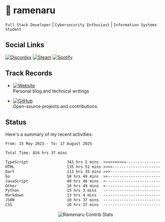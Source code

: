# 🍜 ramenaru

`Full Stack Developer` | `Cybersecurity Enthusiast` | `Information Systems Student`

## Social Links
[![Discordxx](https://img.shields.io/badge/Discord-7289da?style=flat&logo=discord&logoColor=white)](https://discordapp.com/users/503291004200157185)
[![Steam](https://img.shields.io/badge/Steam-1b2838?style=flat&logo=steam&logoColor=white)](https://steamcommunity.com/id/ramenaru)
[![Spotify](https://img.shields.io/badge/Spotify-1ED760?logo=spotify&logoColor=white)](https://open.spotify.com/user/zehfiusachi8zilte5bqkjl2l)

## Track Records
- [![Website](https://img.shields.io/badge/Websites-FF7139?style=for-the-badge&logo=ghost&logoColor=white)](https://ramenaru.me)  
  Personal blog and technical writings

- [![GitHub](https://img.shields.io/badge/Github_Projects-181717?style=for-the-badge&logo=github&logoColor=white)](https://github.com/ramenaru)  
  Open-source projects and contributions

## Status

Here's a summary of my recent activities:

<!--START_SECTION:waka-->

```txt
From: 15 May 2023 - To: 17 August 2025

Total Time: 824 hrs 37 mins

TypeScript                 343 hrs 2 mins  >>>>>>>>>>---------------   41.60 %
HTML                       135 hrs 51 mins >>>>---------------------   16.48 %
Dart                       113 hrs 35 mins >>>----------------------   13.77 %
Go                         58 hrs 49 mins  >>-----------------------   07.13 %
JavaScript                 40 hrs 46 mins  >------------------------   04.95 %
Other                      18 hrs 49 mins  >------------------------   02.28 %
Python                     15 hrs 3 mins   -------------------------   01.83 %
Markdown                   13 hrs 4 mins   -------------------------   01.59 %
JSON                       10 hrs 37 mins  -------------------------   01.29 %
CSS                        10 hrs 17 mins  -------------------------   01.25 %
```

<!--END_SECTION:waka-->

<div style="text-align: center;">
   <img align="center" src="https://github-readme-streak-stats.herokuapp.com/?user=Ramenaru&theme=dark&card_width=520" alt="Ramenaru Contrib Stats" />
</div>

